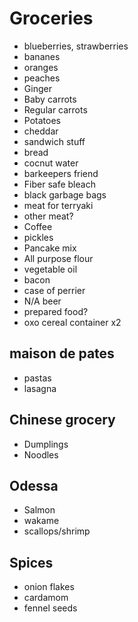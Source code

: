 # Groceries

- blueberries, strawberries
- bananes
- oranges
- peaches
- Ginger
- Baby carrots
- Regular carrots
- Potatoes
- cheddar
- sandwich stuff
- bread
- cocnut water
- barkeepers friend
- Fiber safe bleach
- black garbage bags
- meat for terryaki
- other meat?
- Coffee
- pickles
- Pancake mix
- All purpose flour
- vegetable oil
- bacon
- case of perrier
- N/A beer
- prepared food?
- oxo cereal container x2

## maison de pates

- pastas
- lasagna

## Chinese grocery

- Dumplings
- Noodles

## Odessa

- Salmon
- wakame
- scallops/shrimp

## Spices

- onion flakes
- cardamom
- fennel seeds
